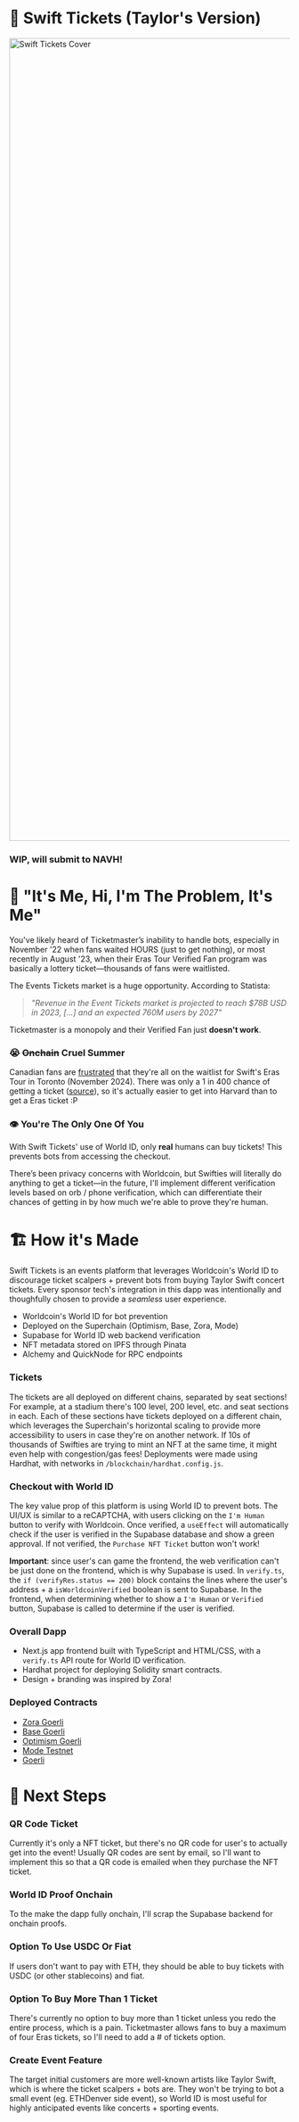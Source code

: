 # 🎤 Swift Tickets (Taylor's Version)

<img width="1440" alt="Swift Tickets Cover" src="https://github.com/MattWong-ca/swift-tickets/assets/66754344/64d29ae3-f3db-4b0c-ac7c-a4638b210a28">

### WIP, will submit to NAVH!

# 🤖 "It's Me, Hi, I'm The Problem, It's Me"
You've likely heard of Ticketmaster’s inability to handle bots, especially in November '22 when fans waited HOURS (just to get nothing), or most recently in August '23, when their Eras Tour Verified Fan program was basically a lottery ticket—thousands of fans were waitlisted.

The Events Tickets market is a huge opportunity. According to Statista:
> _"Revenue in the Event Tickets market is projected to reach $78B USD in 2023, [...] and an expected 760M users by 2027"_

Ticketmaster is a monopoly and their Verified Fan just **doesn't work**.

### 😭 ~~Onchain~~ Cruel Summer
Canadian fans are [frustrated](https://ca.style.yahoo.com/canadian-taylor-swift-fans-toronto-shows-waitlist-142720549.html) that they're all on the waitlist for Swift's Eras Tour in Toronto (November 2024). There was only a 1 in 400 chance of getting a ticket ([source](https://www.theglobeandmail.com/canada/article-taylor-swift-canada-tickets-codes-percentage/)), so it's actually easier to get into Harvard than to get a Eras ticket :P

### 👁️ You're The Only One Of You
With Swift Tickets' use of World ID, only **real** humans can buy tickets! This prevents bots from accessing the checkout.

There’s been privacy concerns with Worldcoin, but Swifties will literally do anything to get a ticket—in the future, I'll implement different verification levels based on orb / phone verification, which can differentiate their chances of getting in by how much we're able to prove they're human.

# 🏗️ How it's Made
Swift Tickets is an events platform that leverages Worldcoin's World ID to discourage ticket scalpers + prevent bots from buying Taylor Swift concert tickets. Every sponsor tech's integration in this dapp was intentionally and thoughfully chosen to provide a _seamless_ user experience.

- Worldcoin's World ID for bot prevention
- Deployed on the Superchain (Optimism, Base, Zora, Mode)
- Supabase for World ID web backend verification
- NFT metadata stored on IPFS through Pinata
- Alchemy and QuickNode for RPC endpoints

### Tickets
The tickets are all deployed on different chains, separated by seat sections! For example, at a stadium there's 100 level, 200 level, etc. and seat sections in each. Each of these sections have tickets deployed on a different chain, which leverages the Superchain's horizontal scaling to provide more accessibility to users in case they're on another network. If 10s of thousands of Swifties are trying to mint an NFT at the same time, it might even help with congestion/gas fees! Deployments were made using Hardhat, with networks in `/blockchain/hardhat.config.js`.

### Checkout with World ID
The key value prop of this platform is using World ID to prevent bots. The UI/UX is similar to a reCAPTCHA, with users clicking on the `I'm Human` button to verify with Worldcoin. Once verified, a `useEffect` will automatically check if the user is verified in the Supabase database and show a green approval. If not verified, the `Purchase NFT Ticket` button won't work!

**Important**: since user's can game the frontend, the web verification can't be just done on the frontend, which is why Supabase is used. In `verify.ts`, the `if (verifyRes.status == 200)` block contains the lines where the user's address + a `isWorldcoinVerified` boolean is sent to Supabase. In the frontend, when determining whether to show a `I'm Human` or `Verified` button, Supabase is called to determine if the user is verified.

### Overall Dapp
- Next.js app frontend built with TypeScript and HTML/CSS, with a `verify.ts` API route for World ID verification.
- Hardhat project for deploying Solidity smart contracts.
- Design + branding was inspired by Zora!

### Deployed Contracts
- [Zora Goerli](https://testnet.explorer.zora.energy/address/0x8a204761ffb6edd676ec28849de46d5e59f87fe1)
- [Base Goerli](https://goerli.basescan.org/address/0x2a6123eedea57303d2034f60a62c0c1529f06752)
- [Optimism Goerli](https://goerli-optimism.etherscan.io/address/0xb861d6d79123ada308e5f4030f458b402e2d131a)
- [Mode Testnet](https://sepolia.explorer.mode.network/address/0xb861d6d79123ADa308E5F4030F458b402E2D131A)
- [Goerli](https://goerli.etherscan.io/address/0x46224855ce16b2a5a8ddfab0578da8828d43f601)

# 🚀 Next Steps
### QR Code Ticket
Currently it's only a NFT ticket, but there's no QR code for user's to actually get into the event! Usually QR codes are sent by email, so I'll want to implement this so that a QR code is emailed when they purchase the NFT ticket.

### World ID Proof Onchain
To the make the dapp fully onchain, I'll scrap the Supabase backend for onchain proofs.

### Option To Use USDC Or Fiat
If users don't want to pay with ETH, they should be able to buy tickets with USDC (or other stablecoins) and fiat.

### Option To Buy More Than 1 Ticket
There's currently no option to buy more than 1 ticket unless you redo the entire process, which is a pain. Ticketmaster allows fans to buy a maximum of four Eras tickets, so I'll need to add a # of tickets option.

### Create Event Feature
The target initial customers are more well-known artists like Taylor Swift, which is where the ticket scalpers + bots are. They won't be trying to bot a small event (eg. ETHDenver side event), so World ID is most useful for highly anticipated events like concerts + sporting events.
